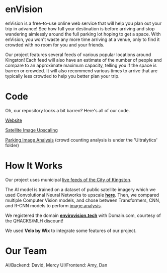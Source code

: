 # enVision
enVision is a free-to-use online web service that will help you plan out your trip in advance! See how full your destination is before arriving and stop wandering aimlessly around the full parking lot hoping to get a space. With enVision, you won't waste any more time arriving at a venue, only to find it crowded with no room for you and your friends.

Our project features several feeds of various popular locations around Kingston! Each feed will also have an estimate of the number of people and compare to an approximate maximum capacity, telling you if the space is barren or crowded. It will also recommend various times to arrive that are typically less crowded to help you better plan your trip.


# Code
Oh, our repository looks a bit barren? Here's all of our code.

<a href="https://www.envirovision.tech">Website</a>

<a href="https://github.com/sunyshore/srcnn">Satellite Image Upscaling</a>

<a href="https://github.com/RelativelyFine/Parking-Detection">Parking Image Analysis</a> (crowd counting analysis is under the 'Ultralytics' folder)


# How It Works
Our project uses municipal <a href="https://www.cityofkingston.ca/explore/webcams">live feeds of the City of Kingston</a>.

The AI model is trained on a dataset of public satellite imagery which we used Convolutional Neural Networks to upscale <b><a href="https://github.com/sunyshore/srcnn">here</a></b>. Then, we compared multiple Computer Vision models, and chose between Transformers, CNN, and R-CNN models to perform <a href="https://github.com/RelativelyFine/Parking-Detection">image analysis</a>.

We registered the domain <b><a href="https://www.envirovision.tech">envirovision.tech</a></b> with Domain.com, courtesy of the QHACKS/MLH discount!

We used <b>Velo by Wix</b> to integrate some features of our project.


# Our Team
AI/Backend: David, Mercy
UI/Frontend: Amy, Dan

